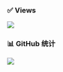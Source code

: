 ### ✅ Views
![](http://profile-counter.glitch.me/Ghuiar/count.svg)


### 📊 GitHub 统计
![](https://github-readme-stats.vercel.app/api?username=Ghuiar&show_icons=true&count_private=true&hide=prs&theme=radical)
